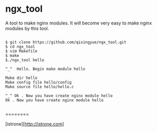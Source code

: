 ngx_tool
========

A tool to make nginx modules.  It will become very easy to make nginx modules by this tool.

<pre><code>
$ git clone https://github.com/qixingyue/ngx_tool.git
$ cd ngx_tool
$ vim Makefile
$ make
$./ngx_tool hello

^_^  Hello. Begin make module hello 

Make dir hello 
Make config file hello/config 
Make source file hello/hello.c 

^_^ Ok . Now you have create nginx module hello 
Ok . Now you have create nginx module hello 

</code></pre>

========

[istrone][http://istrone.com]

